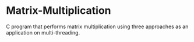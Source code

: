 # Matrix-Multiplication
C program that performs matrix multiplication using three approaches as an application on multi-threading.
